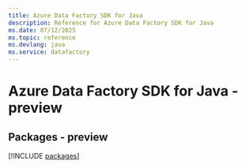```yaml
---
title: Azure Data Factory SDK for Java
description: Reference for Azure Data Factory SDK for Java
ms.date: 07/12/2025
ms.topic: reference
ms.devlang: java
ms.service: datafactory
---
```

# Azure Data Factory SDK for Java - preview
## Packages - preview
[!INCLUDE [packages](data-factory-index.md)]